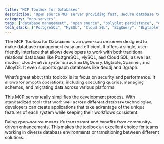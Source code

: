 ```yaml
---
title: "MCP Toolbox for Databases"
description: "Open source MCP server providing fast, secure database tools for multiple database systems and cloud platforms."
category: "mcp-servers"
tags: ["database management", "open source", "polyglot persistence", "data migration", "query execution", "schema management"]
tech_stack: ["PostgreSQL", "MySQL", "Cloud SQL", "BigQuery", "Bigtable", "Spanner", "AlloyDB", "Neo4j", "Dgraph"]
---
```


The MCP Toolbox for Databases is an open-source server designed to make database management easy and efficient. It offers a single, user-friendly interface that allows developers to work with both traditional relational databases like PostgreSQL, MySQL, and Cloud SQL, as well as modern cloud-native systems such as BigQuery, Bigtable, Spanner, and AlloyDB. It even supports graph databases like Neo4j and Dgraph.

What’s great about this toolbox is its focus on security and performance. It allows for smooth operations, including executing queries, managing schemas, and migrating data across various platforms.

This MCP server really simplifies the development process. With standardized tools that work well across different database technologies, developers can create applications that take advantage of the unique features of each system while keeping their workflows consistent.

Being open-source means it’s transparent and benefits from community-driven enhancements. This makes the toolbox an excellent choice for teams working in diverse database environments or transitioning between different solutions.